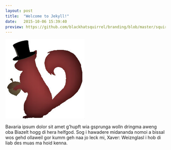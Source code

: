 ```yaml
---
layout: post
title:  "Welcome to Jekyll!"
date:   2015-10-06 15:39:40
preview: https://github.com/blackhatsquirrel/branding/blob/master/squirrel.jpg
---
```


![Picture 1](https://github.com/blackhatsquirrel/branding/blob/master/squirrel.jpg)

Bavaria ipsum dolor sit amet g’hupft wia gsprunga wolln dringma aweng oba Biazelt hogg di hera helfgod. Sog i hawadere midananda nomoi a bissal wos gehd ollaweil gor kumm geh naa jo leck mi, Xaver: Weiznglasl i hob di liab des muas ma hoid kenna.
